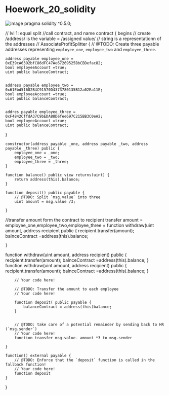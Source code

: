 # Hoework_20_solidity
![image](https://user-images.githubusercontent.com/78707082/126886159-27097178-905c-44a2-a23d-fabc888eb643.png)
pragma solidity ^0.5.0;

// lvl 1: equal split
//call contract, and name contract { begins
// create /address/ is the variable = /assigned value/
// string is a representationn of the addresses
// AssociateProfitSplitter {
 // @TODO: Create three payable addresses representing `employee_one`, `employee_two` and `employee_three`.
   
    address payable employee_one = 0xE39cA6392bfC86dFC47Ae67269525BbCBDefac82;
    bool employeeAccount =true;
    uint public balanceContract;
  
    
    address payable employee_two = 0x61Ebd51682B4C91570D4373780135B12a02Ea11E;
    bool employeeAccount =true;
    uint public balanceContract;
   
    
    addres payable employee_three = 0xF4842CffdA37C9bEDA88Defee697C215BB3C0eA2;
    bool employeeAccount =true;
    uint public balanceContract;
    
}

    
    constructor(address payable _one, address payable _two, address payable _three) public {
        employee_one = _one;
        employee_two = _two;
        employee_three = _three;
    }

    function balance() public view returns(uint) {
        return address(this).balance;
    }

    function deposit() public payable {
        // @TODO: Split `msg.value` into three
        uint amount = msg.value /3; 
       
    }
   //transfer amount form the contract to recipient 
   transfer amount = employee_one,employee_two,employee_three
=  function withdraw(uint amount, address recipient public {
    recipient.transfer(amount);
    balnceContract =address(this).balance;
    
    }
  function withdraw(uint amount, address recipient) public {
    recipient.transfer(amount);
    balnceContract =address(this).balance;
    }
  function withdraw(uint amount, address recipient) public {
    recipient.transfer(amount);
    balnceContract =address(this).balance;
    }


        // Your code here!

        // @TODO: Transfer the amount to each employee
        // Your code here!
        
        function deposit( public payable {
            balanceContract = address(this)balance;
        }
        

        // @TODO: take care of a potential remainder by sending back to HR (`msg.sender`)
        // Your code here!
        function transfer msg.value- amount *3 to msg.sender
        
    }

    function() external payable {
        // @TODO: Enforce that the `deposit` function is called in the fallback function!
        // Your code here!
        function deposit
    }
}



